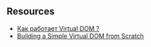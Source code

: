 ## Resources

* [Как работает Virtual DOM ?](https://nickbulljs.medium.com/how-virtual-dom-work-567128ed77e9)
* [Building a Simple Virtual DOM from Scratch](https://github.com/ycmjason-talks/2018-11-21-manc-web-meetup-4)
